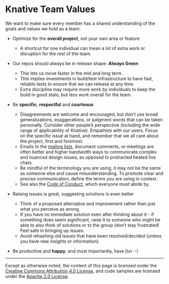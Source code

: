 # Knative Team Values

We want to make sure every member has a shared understanding of the goals and
values we hold as a team:

- Optimize for the **overall project**, not your own area or feature

  - A shortcut for one individual can mean a lot of extra work or disruption
    for the rest of the team.

- Our repos should always be in release shape: **Always Green**

  - This lets us move faster in the mid and long term.
  - This implies investments in build/test infrastructure to have fast,
    reliable tests to ensure that we can release at any time.
  - Extra discipline may require more work by individuals to keep the build
    in good state, but less work overall for the team.

- Be **specific**, **respectful** and **courteous**

  - Disagreements are welcome and encouraged, but don't use broad
    generalizations, exaggerations, or judgment words that can be taken
    personally. Consider other people’s perspective (including the wide
    range of applicability of Knative). Empathize with our users. Focus on
    the specific issue at hand, and remember that we all care about the
    project, first and foremost.
  - Emails to the [mailing lists](CONTRIBUTING.md#contributing-a-feature),
    document comments, or meetings are often better and higher bandwidth
    ways to communicate complex and nuanced design issues, as opposed to
    protracted heated live chats.
  - Be mindful of the terminology you are using, it may not be the same as
    someone else and cause misunderstanding. To promote clear and precise
    communication, define the terms you are using in context.
  - See also the [Code of Conduct](CODE-OF-CONDUCT.md), which everyone must
    abide by.

- Raising issues is great, suggesting solutions is even better

  - Think of a proposed alternative and improvement rather than just what
    you perceive as wrong.
  - If you have no immediate solution even after thinking about it - if
    something does seem significant, raise it to someone who might be able
    to also think of solutions or to the group (don’t stay frustrated! Feel
    safe in bringing up issues.
  - Avoid rehashing old issues that have been resolved/decided
    (unless you have new insights or information).

- Be productive and **happy**, and most importantly, have _fun_ :-)

---

Except as otherwise noted, the content of this page is licensed under the
[Creative Commons Attribution 4.0 License](https://creativecommons.org/licenses/by/4.0/),
and code samples are licensed under the
[Apache 2.0 License](https://www.apache.org/licenses/LICENSE-2.0).
